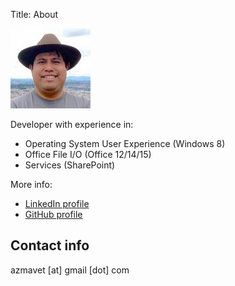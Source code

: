 Title: About

![profile picture](../img/profile.png)

Developer with experience in:

- Operating System User Experience (Windows 8)
- Office File I/O (Office 12/14/15)
- Services (SharePoint)

More info:

- [LinkedIn profile](https://www.linkedin.com/in/angelga)
- [GitHub profile](https://github.com/angelga)

## Contact info
azmavet [at] gmail [dot] com